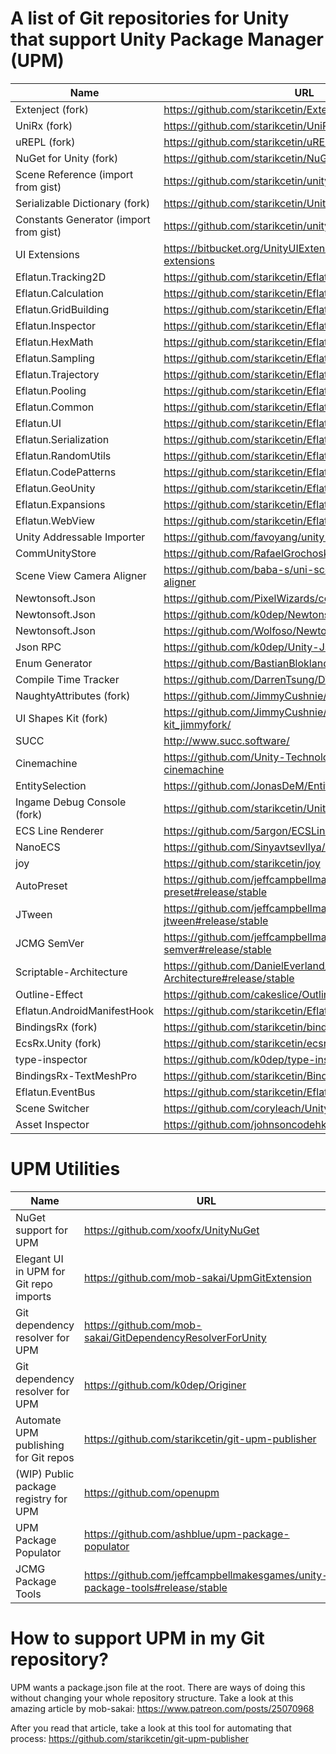 # A list of Git repositories for Unity that support Unity Package Manager (UPM)

| Name                                   	| URL                                                           	|
|----------------------------------------	|---------------------------------------------------------------	|
| Extenject (fork)                       	| https://github.com/starikcetin/Extenject                      	|
| UniRx (fork)                           	| https://github.com/starikcetin/UniRx                          	|
| uREPL (fork)                           	| https://github.com/starikcetin/uREPL                          	|
| NuGet for Unity (fork)                 	| https://github.com/starikcetin/NuGetForUnity                  	|
| Scene Reference (import from gist)     	| https://github.com/starikcetin/unity-scene-reference          	|
| Serializable Dictionary (fork)         	| https://github.com/starikcetin/Unity-SerializableDictionary   	|
| Constants Generator (import from gist) 	| https://github.com/starikcetin/unity-constants-generator      	|
| UI Extensions                          	| https://bitbucket.org/UnityUIExtensions/unity-ui-extensions   	|
| Eflatun.Tracking2D		 				          | https://github.com/starikcetin/Eflatun.Tracking2D					      |
| Eflatun.Calculation		 				          | https://github.com/starikcetin/Eflatun.Calculation				      |
| Eflatun.GridBuilding	 					        | https://github.com/starikcetin/Eflatun.GridBuilding				      |
| Eflatun.Inspector		 					          | https://github.com/starikcetin/Eflatun.Inspector					      |
| Eflatun.HexMath			 				            | https://github.com/starikcetin/Eflatun.HexMath					        |
| Eflatun.Sampling		 					          | https://github.com/starikcetin/Eflatun.Sampling					        |
| Eflatun.Trajectory		 				          | https://github.com/starikcetin/Eflatun.Trajectory					      |
| Eflatun.Pooling			 				            | https://github.com/starikcetin/Eflatun.Pooling					        |
| Eflatun.Common			 				            | https://github.com/starikcetin/Eflatun.Common						        |
| Eflatun.UI				 				              | https://github.com/starikcetin/Eflatun.UI							          |
| Eflatun.Serialization	 					        | https://github.com/starikcetin/Eflatun.Serialization				    |
| Eflatun.RandomUtils		 				          | https://github.com/starikcetin/Eflatun.RandomUtils				      |
| Eflatun.CodePatterns	 					        | https://github.com/starikcetin/Eflatun.CodePatterns				      |
| Eflatun.GeoUnity		 					          | https://github.com/starikcetin/Eflatun.GeoUnity					        |
| Eflatun.Expansions		 				          | https://github.com/starikcetin/Eflatun.Expansions					      |
| Eflatun.WebView			 				            | https://github.com/starikcetin/Eflatun.WebView					        |
| Unity Addressable Importer             	| https://github.com/favoyang/unity-addressable-importer        	|
| CommUnityStore                         	| https://github.com/RafaelGrochoska/CommUnityStore             	|
| Scene View Camera Aligner              	| https://github.com/baba-s/uni-scene-view-camera-aligner       	|
| Newtonsoft.Json                        	| https://github.com/PixelWizards/com.newtonsoft.json           	|
| Newtonsoft.Json                        	| https://github.com/k0dep/Newtonsoft.Json                      	|
| Newtonsoft.Json                        	| https://github.com/Wolfoso/NewtonsoftJson                     	|
| Json RPC                               	| https://github.com/k0dep/Unity-Json-Rpc                       	|
| Enum Generator                         	| https://github.com/BastianBlokland/enum-generator-unity       	|
| Compile Time Tracker                   	| https://github.com/DarrenTsung/DTCompileTimeTracker           	|
| NaughtyAttributes (fork)               	| https://github.com/JimmyCushnie/NaughtyAttributes             	|
| UI Shapes Kit (fork)                   	| https://github.com/JimmyCushnie/ui-shapes-kit_jimmyfork/      	|
| SUCC                                   	| http://www.succ.software/                                     	|
| Cinemachine                            	| https://github.com/Unity-Technologies/upm-package-cinemachine 	|
| EntitySelection                        	| https://github.com/JonasDeM/EntitySelection                   	|
| Ingame Debug Console (fork)            	| https://github.com/starikcetin/UnityIngameDebugConsole        	|
| ECS Line Renderer                      	| https://github.com/5argon/ECSLineRenderer                     	|
| NanoECS                                	| https://github.com/SinyavtsevIlya/NanoECS                     	|
| joy                                    	| https://github.com/starikcetin/joy                             	|
| AutoPreset                              | https://github.com/jeffcampbellmakesgames/unity-auto-preset#release/stable |
| JTween                                  | https://github.com/jeffcampbellmakesgames/unity-jtween#release/stable |
| JCMG SemVer                             | https://github.com/jeffcampbellmakesgames/unity-semver#release/stable |
| Scriptable-Architecture                 | https://github.com/DanielEverland/ScriptableObject-Architecture#release/stable |
| Outline-Effect                          | https://github.com/cakeslice/Outline-Effect                     |
| Eflatun.AndroidManifestHook             | https://github.com/starikcetin/Eflatun.AndroidManifestHook      |
| BindingsRx (fork)                       | https://github.com/starikcetin/bindingsrx                       |
| EcsRx.Unity (fork)                      | https://github.com/starikcetin/ecsrx.unity                      |
| type-inspector                          | https://github.com/k0dep/type-inspector                         |
| BindingsRx-TextMeshPro                  | https://github.com/starikcetin/BindingsRx-TextMeshPro           |
| Eflatun.EventBus                        | https://github.com/starikcetin/Eflatun.EventBus                 |
| Scene Switcher                          | https://github.com/coryleach/UnitySceneSwitcher                 |
| Asset Inspector                         | https://github.com/johnsoncodehk/unity-asset-inspector          |

# UPM Utilities

| Name                                        	| URL                                                        	|
|---------------------------------------------	|------------------------------------------------------------	|
| NuGet support for UPM                       	| https://github.com/xoofx/UnityNuGet                        	|
| Elegant UI in UPM for Git repo imports      	| https://github.com/mob-sakai/UpmGitExtension               	|
| Git dependency resolver for UPM             	| https://github.com/mob-sakai/GitDependencyResolverForUnity 	|
| Git dependency resolver for UPM             	| https://github.com/k0dep/Originer                          	|
| Automate UPM publishing for Git repos 	      | https://github.com/starikcetin/git-upm-publisher           	|
| (WIP) Public package registry for UPM       	| https://github.com/openupm                                 	|
| UPM Package Populator                       	| https://github.com/ashblue/upm-package-populator           	|
| JCMG Package Tools                            | https://github.com/jeffcampbellmakesgames/unity-package-tools#release/stable |

# How to support UPM in my Git repository?

UPM wants a package.json file at the root. There are ways of doing this without changing your whole repository structure. Take a look at this amazing article by mob-sakai: https://www.patreon.com/posts/25070968

After you read that article, take a look at this tool for automating that process: https://github.com/starikcetin/git-upm-publisher

